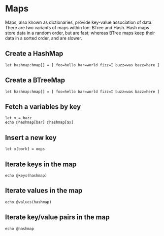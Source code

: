 # Maps

Maps, also known as dictionaries, provide key-value association of data. There are two variants of maps within Ion: BTree and Hash. Hash maps store data in a random order, but are fast; whereas BTree maps keep their data in a sorted order, and are slower.

## Create a HashMap

```
let hashmap:hmap[] = [ foo=hello bar=world fizz=I buzz=was bazz=here ]
```

## Create a BTreeMap

```
let hashmap:hmap[] = [ foo=hello bar=world fizz=I buzz=was bazz=here ]
```

## Fetch a variables by key

```
let x = bazz
echo @hashmap[bar] @hashmap[$x]
```

## Insert a new key

```
let x[bork] = oops
```

## Iterate keys in the map

```
echo @keys(hashmap)
```

## Iterate values in the map

```
echo @values(hashmap)
```

## Iterate key/value pairs in the map

```
echo @hashmap
```